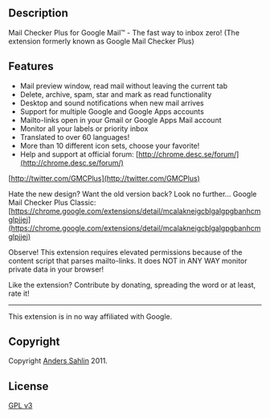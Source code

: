 Description
----
Mail Checker Plus for Google Mail™ - The fast way to inbox zero!
(The extension formerly known as Google Mail Checker Plus)

Features
-----
* Mail preview window, read mail without leaving the current tab
* Delete, archive, spam, star and mark as read functionality
* Desktop and sound notifications when new mail arrives
* Support for multiple Google and Google Apps accounts
* Mailto-links open in your Gmail or Google Apps Mail account
* Monitor all your labels or priority inbox
* Translated to over 60 languages!
* More than 10 different icon sets, choose your favorite!
* Help and support at official forum: [http://chrome.desc.se/forum/](http://chrome.desc.se/forum/)

[http://twitter.com/GMCPlus](http://twitter.com/GMCPlus)

Hate the new design? Want the old version back? Look no further...
Google Mail Checker Plus Classic:
[https://chrome.google.com/extensions/detail/mcalakneigcblgalgpgbanhcmglpjjej](https://chrome.google.com/extensions/detail/mcalakneigcblgalgpgbanhcmglpjjej)

Observe! This extension requires elevated permissions because of the content script that parses mailto-links. It does NOT in ANY WAY monitor private data in your browser!

Like the extension? Contribute by donating, spreading the word or at least, rate it!
_______________________________________________________
This extension is in no way affiliated with Google.

Copyright
----
Copyright  [Anders Sahlin](mailto:malakeen@gmail.com) 2011.

License
----
[GPL v3](http://www.gnu.org/licenses/gpl-3.0.html)